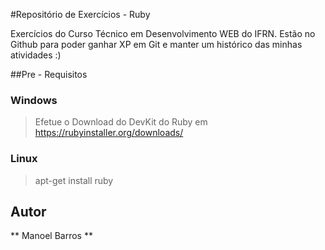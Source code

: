 ﻿#Repositório de Exercícios - Ruby

Exercícios do Curso Técnico em Desenvolvimento WEB do IFRN. Estão no Github para poder ganhar XP em Git e manter um histórico das minhas atividades :)

##Pre - Requisitos

### Windows
> Efetue o Download do DevKit do Ruby  em https://rubyinstaller.org/downloads/
### Linux
> apt-get install ruby

## Autor

** Manoel Barros **
